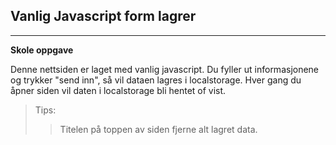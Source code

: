 ## Vanlig Javascript form lagrer
---
**Skole oppgave**

Denne nettsiden er laget med vanlig javascript.
Du fyller ut informasjonene og trykker "send inn", så vil dataen lagres i localstorage. Hver gang du åpner siden vil daten i localstorage bli hentet of vist.

> Tips:
>> Titelen på toppen av siden fjerne alt lagret data.
